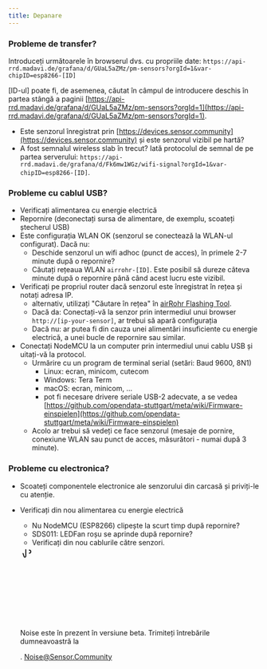 ```yaml
---
title: Depanare
---
```


### Probleme de transfer?
Introduceți următoarele în browserul dvs. cu propriile date:
`https://api-rrd.madavi.de/grafana/d/GUaL5aZMz/pm-sensors?orgId=1&var-chipID=esp8266-[ID]`

[ID-ul] poate fi, de asemenea, căutat în câmpul de introducere deschis în partea stângă a paginii [https://api-rrd.madavi.de/grafana/d/GUaL5aZMz/pm-sensors?orgId=1](https://api-rrd.madavi.de/grafana/d/GUaL5aZMz/pm-sensors?orgId=1).

* Este senzorul înregistrat prin [https://devices.sensor.community](https://devices.sensor.community) și este senzorul vizibil pe hartă?
* A fost semnalul wireless slab în trecut?
  Iată protocolul de semnal de pe partea serverului: `https://api-rrd.madavi.de/grafana/d/Fk6mw1WGz/wifi-signal?orgId=1&var-chipID=esp8266-[ID]`.

### Probleme cu cablul USB?
* Verificați alimentarea cu energie electrică
* Repornire (deconectați sursa de alimentare, de exemplu, scoateți ștecherul USB)
* Este configurația WLAN OK (senzorul se conectează la WLAN-ul configurat). Dacă nu:
  * Deschide senzorul un wifi adhoc (punct de acces), în primele 2-7 minute după o repornire?
  * Căutați rețeaua WLAN `airrohr-[ID]`. Este posibil să dureze câteva minute după o repornire până când acest lucru este vizibil.
* Verificați pe propriul router dacă senzorul este înregistrat în rețea și notați adresa IP.
  * alternativ, utilizați "Căutare în rețea" în [airRohr Flashing Tool](https://github.com/opendata-stuttgart/airrohr-firmware-flasher/).
  * Dacă da: Conectați-vă la senzor prin intermediul unui browser `http://[ip-your-sensor]`, ar trebui să apară configurația
  * Dacă nu: ar putea fi din cauza unei alimentări insuficiente cu energie electrică, a unei bucle de repornire sau similar.
* Conectați NodeMCU la un computer prin intermediul unui cablu USB și uitați-vă la protocol.
  * Urmărire cu un program de terminal serial (setări: Baud 9600, 8N1)
    * Linux: ecran, minicom, cutecom
    * Windows: Tera Term
    * macOS: ecran, minicom, ...
    * pot fi necesare drivere seriale USB-2 adecvate, a se vedea [https://github.com/opendata-stuttgart/meta/wiki/Firmware-einspielen](https://github.com/opendata-stuttgart/meta/wiki/Firmware-einspielen)
  * Acolo ar trebui să vedeți ce face senzorul (mesaje de pornire, conexiune WLAN sau punct de acces, măsurători - numai după 3 minute).

### Probleme cu electronica?
* Scoateți componentele electronice ale senzorului din carcasă și priviți-le cu atenție.
* Verificați din nou alimentarea cu energie electrică
    * Nu NodeMCU (ESP8266) clipește la scurt timp după repornire?
    * SDS011: LEDFan roșu se aprinde după repornire?
    * Verificați din nou cablurile către senzori.

  <div class="max-w-screen-xl mx-auto pt-5">
      <div class="p-2 rounded-lg bg-indigo-100 shadow-lg sm:p-3">
      <div class="flex items-centru">
            <span class="p-2 rounded-lg bg-indigo-500">
              <svg class="h-8 w-8 text-white" fill="none" viewBox="0 0 0 24 24" stroke="currentColor">
                <path stroke-linecap="round" stroke-linejoin="round" stroke-width="2" d="M11 5.882V19.24a1.76 1.76 0 01-3.417.592l-2.147-6.15M18 13a3 3 0 100-6M5. 436 13.683A4.001 4.001 0 017 6h1.832c4.1 0 7.625-1.234 9.168-3v14c-1.543-1.766-5.067-3-9.168-3H7a3.988 3.988 0 01-1.564-.317z" >
              <svg>
            <span>
        <div class="flex flex-wrap">
          <div class="flex-wrap flex">
            <p class="pt-1 text-indigo-700 font-medium">
                Noise este în prezent în versiune beta. Trimiteți întrebările dumneavoastră la<p>.
          <a href="mailto:Noise@Sensor.Community" class="ml-1 font-medium underline text-white hover:text-amber-600">
                  Noise@Sensor.Community<a>
          <div>
           <div>
      <div>
    <div>
  <div>
